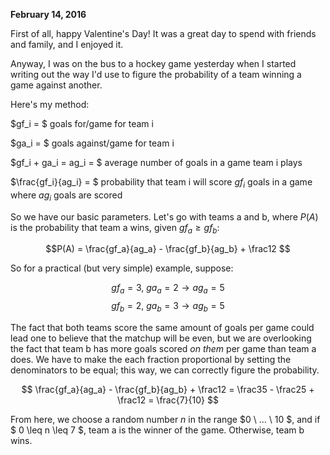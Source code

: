 **February 14, 2016**

First of all, happy Valentine's Day! It was a great day to spend with friends and family, and I enjoyed it.

Anyway, I was on the bus to a hockey game yesterday when I started writing out the way I'd use to figure the probability of a team winning a game against another.

Here's my method:

$gf_i = $ goals for/game for team i

$ga_i = $ goals against/game for team i

$gf_i + ga_i = ag_i = $ average number of goals in a game team i plays

$\frac{gf_i}{ag_i} = $ probability that team i will score $gf_i$ goals in a game where $ag_i$ goals are scored

So we have our basic parameters. Let's go with teams a and b, where $P(A)$ is the probability that team a wins, given $gf_a \ge gf_b$:

$$P(A) = \frac{gf_a}{ag_a} - \frac{gf_b}{ag_b} + \frac12 $$

So for a practical (but very simple) example, suppose:

$$ gf_a = 3, \ ga_a = 2 \rightarrow ag_a = 5 $$
$$ gf_b = 2, \ ga_b = 3 \rightarrow ag_b = 5 $$

The fact that both teams score the same amount of goals per game could lead one to believe that the matchup will be even, but we are overlooking the fact that team b has more goals scored *on them* per game than team a does. We have to make the each fraction proportional by setting the denominators to be equal; this way, we can correctly figure the probability.

$$ \frac{gf_a}{ag_a} - \frac{gf_b}{ag_b} + \frac12 = \frac35 - \frac25 + \frac12 = \frac{7}{10} $$

From here, we choose a random number $n$ in the range $0 \ ... \ 10 $, and if $ 0 \leq n \leq 7 $, team a is the winner of the game. Otherwise, team b wins.
